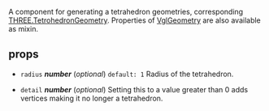 A component for generating a tetrahedron geometries, corresponding [THREE.TetrohedronGeometry](https://threejs.org/docs/index.html#api/geometries/TetrohedronGeometry). Properties of [VglGeometry](vgl-geometry) are also available as mixin. 



## props 
- `radius` ***number*** (*optional*) `default: 1` 
Radius of the tetrahedron. 

- `detail` ***number*** (*optional*) 
Setting this to a value greater than 0 adds vertices making it no longer a tetrahedron. 



